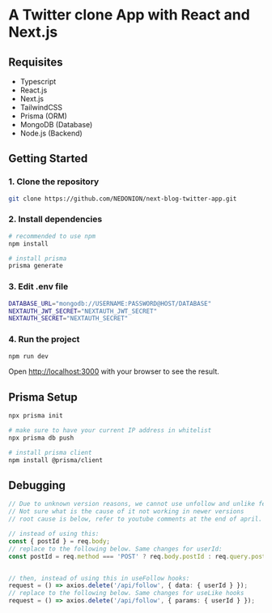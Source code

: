 
# A Twitter clone App with React and Next.js

## Requisites

- Typescript
- React.js
- Next.js
- TailwindCSS
- Prisma (ORM)
- MongoDB (Database)
- Node.js (Backend)


## Getting Started

### 1. Clone the repository

```bash
git clone https://github.com/NEDONION/next-blog-twitter-app.git
```

### 2. Install dependencies

```bash
# recommended to use npm
npm install

# install prisma 
prisma generate

```

### 3. Edit .env file

```bash
DATABASE_URL="mongodb://USERNAME:PASSWORD@HOST/DATABASE"
NEXTAUTH_JWT_SECRET="NEXTAUTH_JWT_SECRET"
NEXTAUTH_SECRET="NEXTAUTH_SECRET"
```

### 4. Run the project

```bash
npm run dev
```

Open [http://localhost:3000](http://localhost:3000) with your browser to see the result.

## Prisma Setup

```bash
npx prisma init

# make sure to have your current IP address in whitelist
npx prisma db push 

# install prisma client
npm install @prisma/client
```

## Debugging

```typescript
// Due to unknown version reasons, we cannot use unfollow and unlike features.
// Not sure what is the cause of it not working in newer versions
// root cause is below, refer to youtube comments at the end of april.

// instead of using this:
const { postId } = req.body;
// replace to the following below. Same changes for userId:
const postId = req.method === 'POST' ? req.body.postId : req.query.postId;


// then, instead of using this in useFollow hooks:
request = () => axios.delete('/api/follow', { data: { userId } });
// replace to the following below. Same changes for useLike hooks
request = () => axios.delete('/api/follow', { params: { userId } });
```
